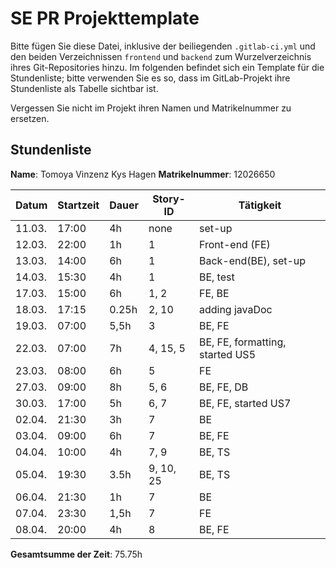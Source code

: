 # SE PR Projekttemplate

Bitte fügen Sie diese Datei, inklusive der beiliegenden `.gitlab-ci.yml` und den beiden Verzeichnissen `frontend` und `backend` zum Wurzelverzeichnis ihres Git-Repositories hinzu.
Im folgenden befindet sich ein Template für die Stundenliste; bitte verwenden Sie es so, dass im GitLab-Projekt ihre Stundenliste als Tabelle sichtbar ist.

Vergessen Sie nicht im Projekt ihren Namen und Matrikelnummer zu ersetzen.

## Stundenliste

**Name**: Tomoya Vinzenz Kys Hagen
**Matrikelnummer**: 12026650


| Datum | Startzeit | Dauer | Story-ID | Tätigkeit |
|-------|-----------|-------|----------|-----------|
| 11.03. | 17:00 | 4h | none | set-up |
| 12.03. | 22:00 | 1h | 1 | Front-end (FE) |
| 13.03. | 14:00 | 6h | 1 | Back-end(BE), set-up|
| 14.03. | 15:30 | 4h | 1 | BE, test |
| 17.03. | 15:00 | 6h | 1, 2 | FE, BE |
| 18.03. | 17:15 | 0.25h | 2, 10 | adding javaDoc |
| 19.03. | 07:00 | 5,5h | 3 | BE, FE |
| 22.03. | 07:00 | 7h | 4, 15, 5 | BE, FE, formatting, started US5 |
| 23.03. | 08:00 | 6h | 5 | FE |
| 27.03. | 09:00 | 8h | 5, 6 | BE, FE, DB |
| 30.03. | 17:00 | 5h | 6, 7 | BE, FE, started US7 |
| 02.04. | 21:30 | 3h | 7 | BE |
| 03.04. | 09:00 | 6h | 7 | BE, FE |
| 04.04. | 10:00 | 4h | 7, 9 | BE, TS |
| 05.04. | 19:30 | 3.5h | 9, 10, 25 | BE, TS |
| 06.04. | 21:30 | 1h | 7 | BE |
| 07.04. | 23:30 | 1,5h | 7 | FE |
| 08.04. | 20:00 | 4h | 8 | BE, FE |

**Gesamtsumme der Zeit**: 75.75h
